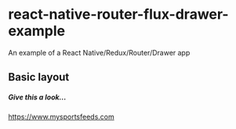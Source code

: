# react-native-router-flux-drawer-example
An example of a React Native/Redux/Router/Drawer app

## Basic layout



##### Give this a look...

https://www.mysportsfeeds.com
